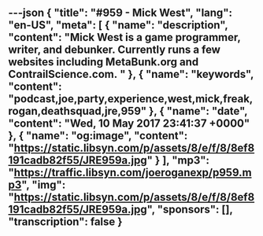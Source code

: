 ---json
{
  "title": "#959 - Mick West",
  "lang": "en-US",
  "meta": [
    {
      "name": "description",
      "content": "Mick West is a game programmer, writer, and debunker. Currently runs a few websites including MetaBunk.org and ContrailScience.com. "
    },
    {
      "name": "keywords",
      "content": "podcast,joe,party,experience,west,mick,freak,rogan,deathsquad,jre,959"
    },
    {
      "name": "date",
      "content": "Wed, 10 May 2017 23:41:37 +0000"
    },
    {
      "name": "og:image",
      "content": "https://static.libsyn.com/p/assets/8/e/f/8/8ef8191cadb82f55/JRE959a.jpg"
    }
  ],
  "mp3": "https://traffic.libsyn.com/joeroganexp/p959.mp3",
  "img": "https://static.libsyn.com/p/assets/8/e/f/8/8ef8191cadb82f55/JRE959a.jpg",
  "sponsors": [],
  "transcription": false
}
---
<episode-header />

<timemark seconds="0" />

<transcribe-call-to-action />

<episode-footer />